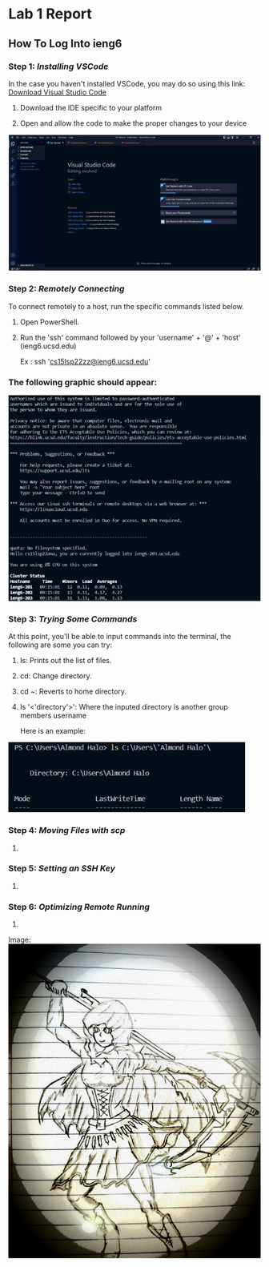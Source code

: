 
# Lab 1 Report

## How To Log Into ieng6

### **Step 1:** *Installing VSCode*

In the case you haven't installed VSCode, you may do so using this link: [Download Visual Studio Code](https://code.visualstudio.com/)

1. Download the IDE specific to your platform

2. Open and allow the code to make the proper changes to your device

![](Step_1.jpg)
### **Step 2:** *Remotely Connecting*

To connect remotely to a host, run the specific commands listed below.

1. Open PowerShell.

2. Run the 'ssh' command followed by your 'username' + '@' + 'host' (ieng6.ucsd.edu) 

   Ex : ssh 'cs15lsp22zz@ieng6.ucsd.edu'

### The following graphic should appear:

![](Step_2.jpg)

### **Step 3:** *Trying Some Commands*

At this point, you'll be able to input commands into the terminal, the following are some you can try:

1. ls: Prints out the list of files.

2. cd: Change directory.

3. cd ~: Reverts to home directory.

4. ls '<'directory'>': Where the inputed directory is another group members username

    Here is an example:

![](Step_3.jpg)

### **Step 4:** *Moving Files with scp*

1. 

### **Step 5:** *Setting an SSH Key*

1. 

### **Step 6:** *Optimizing Remote Running*

1. 

Image:
![Test_Image](20210907_171519.jpg)

